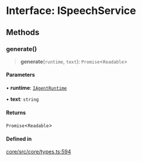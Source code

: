 # Interface: ISpeechService

## Methods

### generate()

> **generate**(`runtime`, `text`): `Promise`\<`Readable`\>

#### Parameters

• **runtime**: [`IAgentRuntime`](IAgentRuntime.md)

• **text**: `string`

#### Returns

`Promise`\<`Readable`\>

#### Defined in

[core/src/core/types.ts:594](https://github.com/ai16z/eliza/blob/c96957e5a5d17e343b499dd4d46ce403856ac5bc/core/src/core/types.ts#L594)
